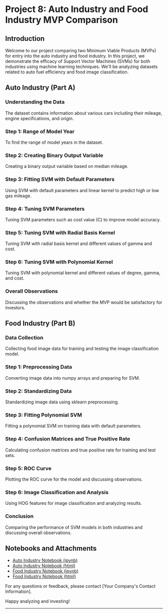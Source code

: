 # Project 8: Auto Industry and Food Industry MVP Comparison

## Introduction
Welcome to our project comparing two Minimum Viable Products (MVPs) for entry into the auto industry and food industry. In this project, we demonstrate the efficacy of Support Vector Machines (SVMs) for both industries using machine learning techniques. We'll be analyzing datasets related to auto fuel efficiency and food image classification.

## Auto Industry (Part A)

### Understanding the Data
The dataset contains information about various cars including their mileage, engine specifications, and origin.

### Step 1: Range of Model Year
To find the range of model years in the dataset.

### Step 2: Creating Binary Output Variable
Creating a binary output variable based on median mileage.

### Step 3: Fitting SVM with Default Parameters
Using SVM with default parameters and linear kernel to predict high or low gas mileage.

### Step 4: Tuning SVM Parameters
Tuning SVM parameters such as cost value (C) to improve model accuracy.

### Step 5: Tuning SVM with Radial Basis Kernel
Tuning SVM with radial basis kernel and different values of gamma and cost.

### Step 6: Tuning SVM with Polynomial Kernel
Tuning SVM with polynomial kernel and different values of degree, gamma, and cost.

### Overall Observations
Discussing the observations and whether the MVP would be satisfactory for investors.

## Food Industry (Part B)

### Data Collection
Collecting food image data for training and testing the image classification model.

### Step 1: Preprocessing Data
Converting image data into numpy arrays and preparing for SVM.

### Step 2: Standardizing Data
Standardizing image data using sklearn preprocessing.

### Step 3: Fitting Polynomial SVM
Fitting a polynomial SVM on training data with default parameters.

### Step 4: Confusion Matrices and True Positive Rate
Calculating confusion matrices and true positive rate for training and test sets.

### Step 5: ROC Curve
Plotting the ROC curve for the model and discussing observations.

### Step 6: Image Classification and Analysis
Using HOG features for image classification and analyzing results.

### Conclusion
Comparing the performance of SVM models in both industries and discussing overall observations.

## Notebooks and Attachments
- [Auto Industry Notebook (ipynb)](link-to-auto-notebook.ipynb)
- [Auto Industry Notebook (html)](link-to-auto-notebook.html)
- [Food Industry Notebook (ipynb)](link-to-food-notebook.ipynb)
- [Food Industry Notebook (html)](link-to-food-notebook.html)

For any questions or feedback, please contact [Your Company's Contact Information].

Happy analyzing and investing!

---
